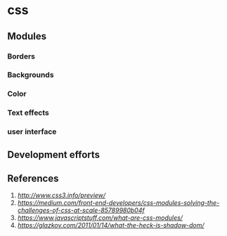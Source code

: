 # css


## Modules

### Borders
### Backgrounds
### Color
### Text effects
### user interface

## Development efforts

##

## References
1. _http://www.css3.info/preview/_
2. _https://medium.com/front-end-developers/css-modules-solving-the-challenges-of-css-at-scale-85789980b04f_
3. _https://www.javascriptstuff.com/what-are-css-modules/_
4. _https://glazkov.com/2011/01/14/what-the-heck-is-shadow-dom/_
